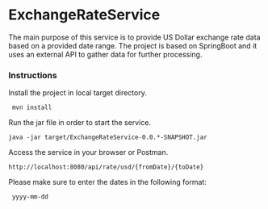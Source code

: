 # ExchangeRateService

The main purpose of this service is to provide US Dollar exchange rate data based on a provided date range. The project is based on SpringBoot and it uses an external API to gather data for further processing. 

### Instructions
Install the project in local target directory.

```
 mvn install 
```
Run the jar file in order to start the service.

```
java -jar target/ExchangeRateService-0.0.*-SNAPSHOT.jar
```

Access the service in your browser or Postman.
```
http://localhost:8080/api/rate/usd/{fromDate}/{toDate}
```

Please make sure to enter the dates in the following format:

```
 yyyy-mm-dd
```
